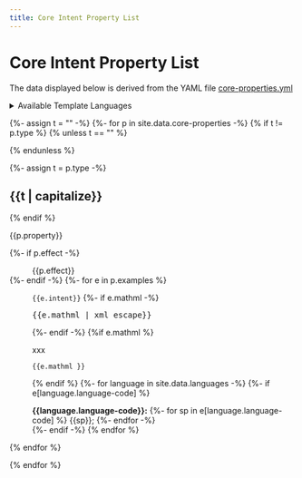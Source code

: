 ```yaml
---
title: Core Intent Property List
---
```

<style>
p.langs {margin:1em; padding:1em;background-color: #EEE}
tr:target >td:first-child {border-left:solid thick black}
span.cb {margin-right: 2em; white-space:nowrap}
.markdown-body table tr.row0, .markdown-body table th.row0 {background-color:#F6F8FA}
.markdown-body table tr.row1 {background-color:#FEFFFE}
</style>

<style id="langcss">
{% for language in site.data.languages offset:1-%}
  {%- unless forloop.first %},{% endunless%} *.{{language.language-code}}
{%- endfor -%}
 {display:none}
</style>

# Core Intent Property List

The data displayed below is derived from the YAML file
[core-properties.yml](https://github.com/w3c/mathml-docs/blob/main/_data/core-properties.yml)


<details>
<summary>Available Template Languages</summary>
<p id="langchoice" class="langs">
<!-- Loop over languages in _data/languages.yml -->
{%- for language in site.data.languages -%}
{% assign lang = language.language-code %}
<span class="cb">
 <input
	onchange="updatelang(this)"
	type="checkbox"
	{% if lang == "en" %} checked {% endif %}
      id="cb-{{lang}}"
      name="language"
      value="{{lang}}" />
	  <label for="cb-{{lang}}">{{lang}}: {{language.label-regional}} 
            {%- if lang != "en" %} ({{language.label-english}}){% endif %}</label></span>
{% endfor %}
</p>
</details>

{%- assign t = "" -%}
{%- for p in site.data.core-properties -%}
{% if t != p.type %}
{% unless t == "" %}
</dl>
{% endunless %}

{%- assign t = p.type -%}

<h2 id="{{t | capitalize}}">{{t | capitalize}}</h2>

<dl>

{% endif %}

<dt>{{p.property}}</dt>

{%- if p.effect -%}<dd>{{p.effect}}</dd>{%- endif -%}
{%- for e in p.examples %}
<dd kramdown=1>
<code>{{e.intent}}</code>
{%- if e.mathml -%}<pre>{{e.mathml | xml_escape}}</pre>{%- endif -%}
{%if e.mathml %}
<p>xxx</p>

```
{{e.mathml }}
```

{% endif %}
{%- for language in site.data.languages -%}
{%- if e[language.language-code] %}
<div class="{{language.language-code}}">
<b>{{language.language-code}}:</b>
{%- for sp in e[language.language-code] %}
{{sp}};
{%- endfor -%}
</div>
{%- endif -%}
{% endfor %}

</dd>

{% endfor %}

{% endfor %}




<script>
var LangCss = document.getElementById('langcss');
var langcb=document.getElementById('langchoice').getElementsByTagName('input');
function updatelang (e) {
  LangCss.textContent='';
  for (var i=0, iLen=langcb.length; i<iLen; i++) {
    opt = langcb[i];
    if (!(opt.checked)) {
      LangCss.textContent= LangCss.textContent + "*." + opt.value + " {display:none}";
    }
  }
}
</script>

